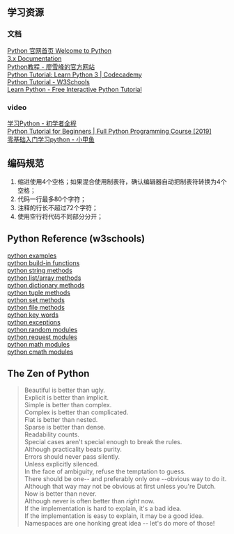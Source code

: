 
## 学习资源

### 文档
[Python 官网首页 Welcome to Python][1]  
[3.x Documentation][2]  
[Python教程 - 廖雪峰的官方网站][3]  
[Python Tutorial: Learn Python 3 | Codecademy][4]  
[Python Tutorial - W3Schools][5]  
[Learn Python - Free Interactive Python Tutorial][6]  

### video
[学习Python - 初学者全程][7]  
[Python Tutorial for Beginners | Full Python Programming Course [2019]][8]  
[零基础入门学习python - 小甲鱼][9]  

## 编码规范
1. 缩进使用4个空格；如果混合使用制表符，确认编辑器自动把制表符转换为4个空格；  
2. 代码一行最多80个字符；  
3. 注释的行长不超过72个字符；  
4. 使用空行将代码不同部分分开；  


## Python Reference (w3schools)
[python examples](https://www.w3schools.com/python/python_examples.asp)  
[python build-in functions](https://www.w3schools.com/python/python_ref_functions.asp)  
[python string methods](https://www.w3schools.com/python/python_ref_string.asp)  
[python list/array methods](https://www.w3schools.com/python/python_ref_list.asp)  
[python dictionary methods](https://www.w3schools.com/python/python_ref_dictionary.asp)  
[python tuple methods](https://www.w3schools.com/python/python_ref_tuple.asp)  
[python set methods](https://www.w3schools.com/python/python_ref_set.asp)  
[python file methods](https://www.w3schools.com/python/python_ref_file.asp)  
[python key words](https://www.w3schools.com/python/python_ref_keywords.asp)  
[python exceptions](https://www.w3schools.com/python/python_ref_exceptions.asp)  
[python random modules](https://www.w3schools.com/python/module_random.asp)  
[python request modules](https://www.w3schools.com/python/module_requests.asp)  
[python math modules](https://www.w3schools.com/python/module_math.asp)  
[python cmath modules](https://www.w3schools.com/python/module_cmath.asp)  


## The Zen of Python
>Beautiful is better than ugly.  
Explicit is better than implicit.  
Simple is better than complex.  
Complex is better than complicated.  
Flat is better than nested.  
Sparse is better than dense.  
Readability counts.  
Special cases aren't special enough to break the rules.  
Although practicality beats purity.  
Errors should never pass silently.  
Unless explicitly silenced.  
In the face of ambiguity, refuse the temptation to guess.  
There should be one-- and preferably only one --obvious way to do it.  
Although that way may not be obvious at first unless you're Dutch.  
Now is better than never.  
Although never is often better than *right* now.  
If the implementation is hard to explain, it's a bad idea.  
If the implementation is easy to explain, it may be a good idea.  
Namespaces are one honking great idea -- let's do more of those!

[1]: https://www.python.org/
[2]: https://docs.python.org/3/
[3]: https://www.liaoxuefeng.com/wiki/0014316089557264a6b348958f449949df42a6d3a2e542c000
[4]: https://www.codecademy.com/learn/learn-python-3	
[5]: https://www.w3schools.com/python/
[6]: https://www.learnpython.org/
[7]: https://www.youtube.com/watch?v=rfscVS0vtbw
[8]: https://www.youtube.com/watch?v=_uQrJ0TkZlc
[9]: https://www.youtube.com/watch?v=jCI4oDkDg00&list=PLLUsl4SYy5wFtX-VCW5gft6SgLbVOH2Y5
